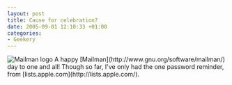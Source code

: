 ```yaml
---
layout: post
title: Cause for celebration?
date: 2005-09-01 12:10:33 +01:00
categories:
- Geekery
---
```

<p><img src="http://www.gnu.org/software/mailman/images/logo-70.jpg" alt="Mailman logo" class="alignleft" /> A happy [Mailman](http://www.gnu.org/software/mailman/) day to one and all!  Though so far, I've only had the one password reminder, from [lists.apple.com](http://lists.apple.com/).</p>
